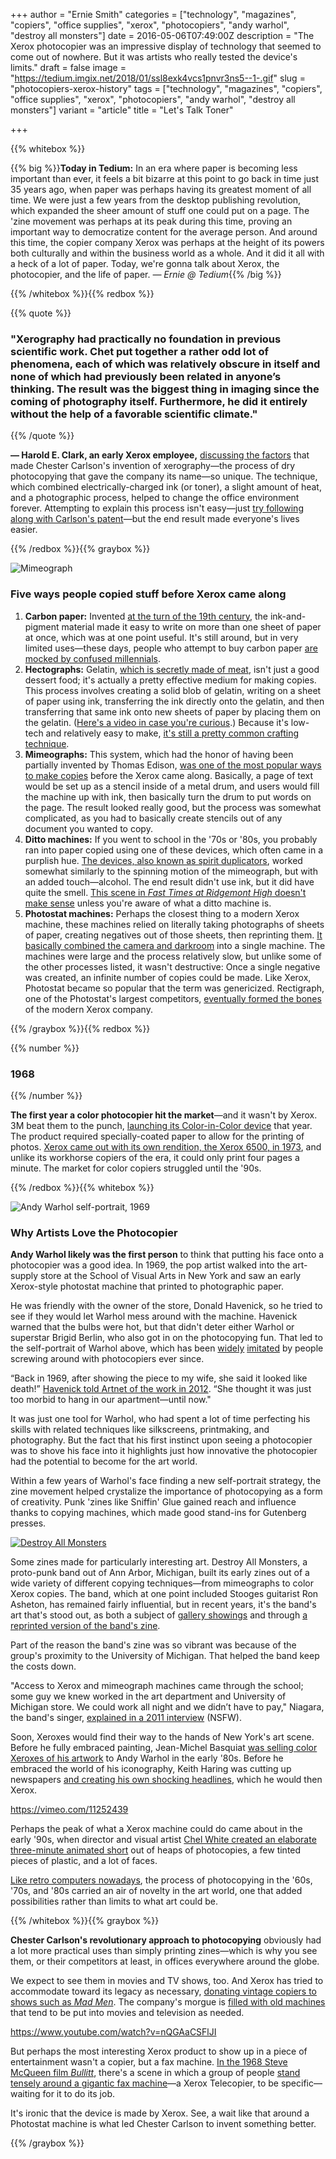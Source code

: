 +++
author = "Ernie Smith"
categories = ["technology", "magazines", "copiers", "office supplies", "xerox", "photocopiers", "andy warhol", "destroy all monsters"]
date = 2016-05-06T07:49:00Z
description = "The Xerox photocopier was an impressive display of technology that seemed to come out of nowhere. But it was artists who really tested the device's limits."
draft = false
image = "https://tedium.imgix.net/2018/01/ssl8exk4vcs1pnvr3ns5--1-.gif"
slug = "photocopiers-xerox-history"
tags = ["technology", "magazines", "copiers", "office supplies", "xerox", "photocopiers", "andy warhol", "destroy all monsters"]
variant = "article"
title = "Let's Talk Toner"

+++

{{% whitebox %}}

{{% big %}}**Today in Tedium:** In an era where paper is becoming less important than ever, it feels a bit bizarre at this point to go back in time just 35 years ago, when paper was perhaps having its greatest moment of all time. We were just a few years from the desktop publishing revolution, which expanded the sheer amount of stuff one could put on a page. The 'zine movement was perhaps at its peak during this time, proving an important way to democratize content for the average person. And around this time, the copier company Xerox was perhaps at the height of its powers both culturally and within the business world as a whole. And it did it all with a heck of a lot of paper. Today, we're gonna talk about Xerox, the photocopier, and the life of paper. *— Ernie @ Tedium*{{% /big %}}

{{% /whitebox %}}{{% redbox %}}

{{% quote %}}
### "Xerography had practically no foundation in previous scientific work. Chet put together a rather odd lot of phenomena, each of which was relatively obscure in itself and none of which had previously been related in anyone’s thinking. The result was the biggest thing in imaging since the coming of photography itself. Furthermore, he did it entirely without the help of a favorable scientific climate."
{{% /quote %}}

**— Harold E. Clark, an early Xerox employee,** [discussing the factors](https://books.google.com/books?id=QbFobeCexgsC&pg=PA89&lpg=PA89#v=onepage&q&f=false) that made Chester Carlson's invention of xerography—the process of dry photocopying that gave the company its name—so unique. The technique, which combined electrically-charged ink (or toner), a slight amount of heat, and a photographic process, helped to change the office environment forever. Attempting to explain this process isn't easy—just [try following along with Carlson's patent](https://www.google.com/patents/US2297691)—but the end result made everyone's lives easier.

{{% /redbox %}}{{% graybox %}}

![Mimeograph](https://tedium.imgix.net/2018/01/vj09wvsoznylbpphbwzt.jpg)

### Five ways people copied stuff before Xerox came along

1. **Carbon paper:** Invented [at the turn of the 19th century](http://www.wired.com/2009/10/1007carbon-paper-patent/), the ink-and-pigment material made it easy to write on more than one sheet of paper at once, which was at one point useful. It's still around, but in very limited uses—these days, people who attempt to buy carbon paper [are mocked by confused millennials](http://www.nytimes.com/2012/06/03/opinion/sunday/carbon-paper-whats-that.html).
2. **Hectographs:** Gelatin, [which is secretly made of meat](http://tedium.co/2015/11/05/guinness-secretly-made-with-meat/), isn't just a good dessert food; it's actually a pretty effective medium for making copies. This process involves creating a solid blob of gelatin, writing on a sheet of paper using ink, transferring the ink directly onto the gelatin, and then transferring that same ink onto new sheets of paper by placing them on the gelatin. ([Here's a video in case you're curious](https://www.youtube.com/watch?v=lUGf19571vI).) Because it's low-tech and relatively easy to make, [it's still a pretty common crafting technique](http://blog.lib.uiowa.edu/speccoll/2013/07/16/what-the-hectograph/).
3. **Mimeographs:** This system, which had the honor of having been partially invented by Thomas Edison, [was one of the most popular ways to make copies](http://www.antiquetypewriters.com/other/neatstuff.asp?Edisons%20Rotary%20Mimeograph#.VywGQxUrJP0) before the Xerox came along. Basically, a page of text would be set up as a stencil inside of a metal drum, and users would fill the machine up with ink, then basically turn the drum to put words on the page. The result looked really good, but the process was somewhat complicated, as you had to basically create stencils out of any document you wanted to copy.
4. **Ditto machines:** If you went to school in the '70s or '80s, you probably ran into paper copied using one of these devices, which often came in a purplish hue. [The devices, also known as spirit duplicators](http://www.retroland.com/dittos/), worked somewhat similarly to the spinning motion of the mimeograph, but with an added touch—alcohol. The end result didn't use ink, but it did have quite the smell. [This scene in *Fast Times at Ridgemont High* doesn't make sense](https://www.youtube.com/watch?v=Uu3iCvAQCHg) unless you're aware of what a ditto machine is.
5. **Photostat machines:** Perhaps the closest thing to a modern Xerox machine, these machines relied on literally taking photographs of sheets of paper, creating negatives out of those sheets, then reprinting them. [It basically combined the camera and darkroom](http://collation.folger.edu/2015/07/photostats/) into a single machine. The machines were large and the process relatively slow, but unlike some of the other processes listed, it wasn't destructive: Once a single negative was created, an infinite number of copies could be made. Like Xerox,  Photostat became so popular that the term was genericized. Rectigraph, one of the Photostat's largest competitors, [eventually formed the bones](http://www.xerox.com/about-xerox/history-timeline/1930-decade/ruru.html) of the modern Xerox company.

{{% /graybox %}}{{% redbox %}}

{{% number %}}
### 1968
{{% /number %}}

**The first year a color photocopier hit the market**—and it wasn't by Xerox. 3M beat them to the punch, [launching its Color-in-Color device](http://www.fondation-langlois.org/html/e/page.php?NumPage=2027) that year. The product required specially-coated paper to allow for the printing of photos. [Xerox came out with its own rendition, the Xerox 6500, in 1973](http://xeroxnostalgia.com/copiers/xerox-6500-color-copier/), and unlike its workhorse copiers of the era, it could only print four pages a minute. The market for color copiers struggled until the '90s.

{{% /redbox %}}{{% whitebox %}}

![Andy Warhol self-portrait, 1969](https://tedium.imgix.net/2018/01/mx2dv2ik1wjhsxcykkej.jpg)

### Why Artists Love the Photocopier

**Andy Warhol likely was the first person** to think that putting his face onto a photocopier was a good idea. In 1969, the pop artist walked into the art-supply store at the School of Visual Arts in New York and saw an early Xerox-style photostat machine that printed to photographic paper.

He was friendly with the owner of the store, Donald Havenick, so he tried to see if they would let Warhol mess around with the machine. Havenick warned that the bulbs were hot, but that didn't deter either Warhol or superstar Brigid Berlin, who also got in on the photocopying fun. That led to the self-portrait of Warhol above, which has been [widely](https://www.pinterest.com/pin/505247651918755738/) [imitated](https://indeliblemusings.wordpress.com/2012/05/03/ann-and-andy-similarities-4/) by people screwing around with photocopiers ever since.

“Back in 1969, after showing the piece to my wife, she said it looked like death!” [Havenick told Artnet of the work in 2012](http://www.artnet.com/magazineus/news/artmarketwatch/warhol-photostat-3-30-12.asp). “She thought it was just too morbid to hang in our apartment—until now."

It was just one tool for Warhol, who had spent a lot of time perfecting his skills with related techniques like silkscreens, printmaking, and photography. But the fact that his first instinct upon seeing a photocopier was to shove his face into it highlights just how innovative the photocopier had the potential to become for the art world.

Within a few years of Warhol's face finding a new self-portrait strategy, the zine movement helped crystalize the importance of photocopying as a form of creativity. Punk 'zines like Sniffin' Glue gained reach and influence thanks to copying machines, which made good stand-ins for Gutenberg presses.

[![Destroy All Monsters](https://tedium.imgix.net/2018/01/nu8jeqswwr32h4unvypy.jpg)](http://amzn.to/1Wd6mv9)

Some zines made for particularly interesting art. Destroy All Monsters, a proto-punk band out of Ann Arbor, Michigan, built its early zines out of a wide variety of different copying techniques—from mimeographs to color Xerox copies. The band, which at one point included Stooges guitarist Ron Asheton, has remained fairly influential, but in recent years, it's the band's art that's stood out, as both a subject of [gallery showings](http://artcards.cc/review/destroy-all-monsters-at-prism-gallery/4995/) and through [a reprinted version of the band's zine](http://amzn.to/1Wd6mv9).

Part of the reason the band's zine was so vibrant was because of the group's proximity to the University of Michigan. That helped the band keep the costs down.

"Access to Xerox and mimeograph machines came through the school; some guy we knew worked in the art department and University of Michigan store. We could work all night and we didn’t have to pay," Niagara, the band's singer, [explained in a 2011 interview](http://artforum.com/words/id=29535) (NSFW).

Soon, Xeroxes would find their way to the hands of New York's art scene. Before he fully embraced painting, Jean-Michel Basquiat [was selling color Xeroxes of his artwork](http://www.vanityfair.com/news/1988/11/jean-michel-basquiat) to Andy Warhol in the early '80s. Before he embraced the world of his iconography, Keith Haring was cutting up newspapers [and creating his own shocking headlines](https://stevenhager420.wordpress.com/2013/01/30/the-xerox-art-movement-of-1980-81/), which he would then Xerox.

https://vimeo.com/11252439

Perhaps the peak of what a Xerox machine could do came about in the early '90s, when director and visual artist [Chel White created an elaborate three-minute animated short](https://vimeo.com/11252439) out of heaps of photocopies, a few tinted pieces of plastic, and a lot of faces.

[Like retro computers nowadays](http://tedium.co/2016/03/29/cable-prevue-channel-secret-amiga/), the process of photocopying in the '60s, '70s, and '80s carried an air of novelty in the art world, one that added possibilities rather than limits to what art could be.

{{% /whitebox %}}{{% graybox %}}

**Chester Carlson's revolutionary approach to photocopying** obviously had a lot more practical uses than simply printing zines—which is why you see them, or their competitors at least, in offices everywhere around the globe.

We expect to see them in movies and TV shows, too. And Xerox has tried to accommodate toward its legacy as necessary, [donating vintage copiers to shows such as *Mad Men*](http://adage.com/article/madisonvine-fyi/xerox-914-retirement-mad-men-star-turn/131587/). The company's morgue is [filled with old machines](http://www.democratandchronicle.com/story/money/business/2013/10/17/theres-no-copying-xeroxs-archives/3002603/) that tend to be put into movies and television as needed.

https://www.youtube.com/watch?v=nQGAaCSFlJI

But perhaps the most interesting Xerox product to show up in a piece of entertainment wasn't a copier, but a fax machine. [In the 1968 Steve McQueen film *Bullitt*](http://amzn.to/1SQYKvx), there's a scene in which a group of people [stand tensely around a gigantic fax machine](https://www.youtube.com/watch?v=nQGAaCSFlJI)—a Xerox Telecopier, to be specific—waiting for it to do its job.

It's ironic that the device is made by Xerox. See, a wait like that around a Photostat machine is what led Chester Carlson to invent something better.

{{% /graybox %}}